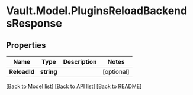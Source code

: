 # Vault.Model.PluginsReloadBackendsResponse

## Properties

Name | Type | Description | Notes
------------ | ------------- | ------------- | -------------
**ReloadId** | **string** |  | [optional] 

[[Back to Model list]](../README.md#documentation-for-models) [[Back to API list]](../README.md#documentation-for-api-endpoints) [[Back to README]](../README.md)

